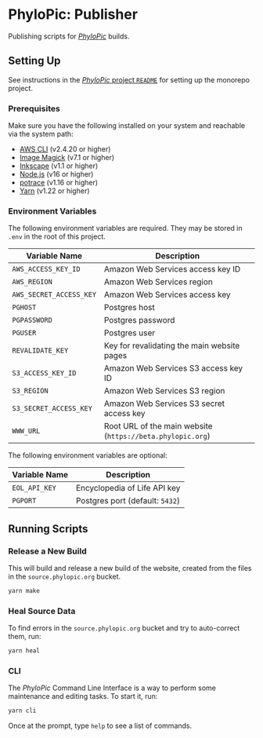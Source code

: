 # PhyloPic: Publisher

Publishing scripts for _[PhyloPic](https://www.phylopic.org)_ builds.

## Setting Up

See instructions in the [_PhyloPic_ project `README`](../../README.md) for setting up the monorepo project.

### Prerequisites

Make sure you have the following installed on your system and reachable via the system path:

-   [AWS CLI](https://aws.amazon.com/cli/) (v2.4.20 or higher)
-   [Image Magick](https://imagemagick.org/script/download.php) (v7.1 or higher)
-   [Inkscape](https://inkscape.org/release/inkscape-1.1.2/) (v1.1 or higher)
-   [Node.js](https://nodejs.org/en/download/) (v16 or higher)
-   [potrace](http://potrace.sourceforge.net/#downloading) (v1.16 or higher)
-   [Yarn](https://classic.yarnpkg.com/lang/en/docs/install) (v1.22 or higher)

### Environment Variables

The following environment variables are required. They may be stored in `.env` in the root of this project.

| Variable Name           | Description                                                |
| ----------------------- | ---------------------------------------------------------- |
| `AWS_ACCESS_KEY_ID`     | Amazon Web Services access key ID                          |
| `AWS_REGION`            | Amazon Web Services region                                 |
| `AWS_SECRET_ACCESS_KEY` | Amazon Web Services access key                             |
| `PGHOST`                | Postgres host                                              |
| `PGPASSWORD`            | Postgres password                                          |
| `PGUSER`                | Postgres user                                              |
| `REVALIDATE_KEY`        | Key for revalidating the main website pages                |
| `S3_ACCESS_KEY_ID`      | Amazon Web Services S3 access key ID                       |
| `S3_REGION`             | Amazon Web Services S3 region                              |
| `S3_SECRET_ACCESS_KEY`  | Amazon Web Services S3 secret access key                   |
| `WWW_URL`               | Root URL of the main website (`https://beta.phylopic.org`) |

The following environment variables are optional:

| Variable Name | Description                     |
| ------------- | ------------------------------- |
| `EOL_API_KEY` | Encyclopedia of Life API key    |
| `PGPORT`      | Postgres port (default: `5432`) |

## Running Scripts

### Release a New Build

This will build and release a new build of the website, created from the files in the `source.phylopic.org` bucket.

```sh
yarn make
```

### Heal Source Data

To find errors in the `source.phylopic.org` bucket and try to auto-correct them, run:

```sh
yarn heal
```

### CLI

The _PhyloPic_ Command Line Interface is a way to perform some maintenance and editing tasks. To start it, run:

```sh
yarn cli
```

Once at the prompt, type `help` to see a list of commands.
